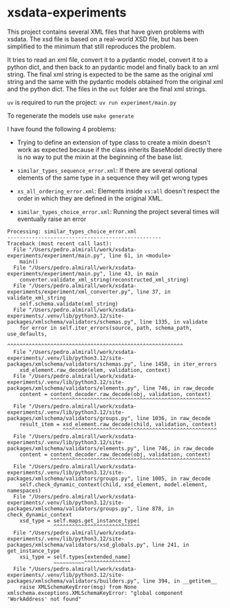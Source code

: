 # xsdata-experiments

This project contains several XML files that have given problems with xsdata.
The xsd file is based on a real-world XSD file, but has been simplified to the minimum that still reproduces the problem.

It tries to read an xml file, convert it to a pydantic model, convert it to a python dict, and then back to an pydantic model and finally back to an xml string.
The final xml string is expected to be the same as the original xml string and the same with the pydantic models obtained from the original xml and the python dict.
The files in the `out` folder are the final xml strings.

`uv` is required to run the project: `uv run experiment/main.py`

To regenerate the models use `make generate`

I have found the following 4 problems:

- Trying to define an extension of type class to create a mixin doesn't work as expected because if the class inherits BaseModel directly there is no way to put the mixin at the beginning of the base list.

- `similar_types_sequence_error.xml`: If there are several optional elements of the same type in a sequence they will get wrong types

- `xs_all_ordering_error.xml`: Elements inside `xs:all` doesn't respect the order in which they are defined in the original XML.

- `similar_types_choice_error.xml`: Running the project several times will eventually raise an error

```
Processing: similar_types_choice_error.xml
--------------------------------------------------
Traceback (most recent call last):
  File "/Users/pedro.almirall/work/xsdata-experiments/experiment/main.py", line 61, in <module>
    main()
  File "/Users/pedro.almirall/work/xsdata-experiments/experiment/main.py", line 43, in main
    converter.validate_xml_string(reconstructed_xml_string)
  File "/Users/pedro.almirall/work/xsdata-experiments/experiment/xml_converter.py", line 37, in validate_xml_string
    self.schema.validate(xml_string)
  File "/Users/pedro.almirall/work/xsdata-experiments/.venv/lib/python3.12/site-packages/xmlschema/validators/schemas.py", line 1335, in validate
    for error in self.iter_errors(source, path, schema_path, use_defaults,
                 ^^^^^^^^^^^^^^^^^^^^^^^^^^^^^^^^^^^^^^^^^^^^^^^^^^^^^^^^^
  File "/Users/pedro.almirall/work/xsdata-experiments/.venv/lib/python3.12/site-packages/xmlschema/validators/schemas.py", line 1458, in iter_errors
    xsd_element.raw_decode(elem, validation, context)
  File "/Users/pedro.almirall/work/xsdata-experiments/.venv/lib/python3.12/site-packages/xmlschema/validators/elements.py", line 746, in raw_decode
    content = content_decoder.raw_decode(obj, validation, context)
              ^^^^^^^^^^^^^^^^^^^^^^^^^^^^^^^^^^^^^^^^^^^^^^^^^^^^
  File "/Users/pedro.almirall/work/xsdata-experiments/.venv/lib/python3.12/site-packages/xmlschema/validators/groups.py", line 1036, in raw_decode
    result_item = xsd_element.raw_decode(child, validation, context)
                  ^^^^^^^^^^^^^^^^^^^^^^^^^^^^^^^^^^^^^^^^^^^^^^^^^^
  File "/Users/pedro.almirall/work/xsdata-experiments/.venv/lib/python3.12/site-packages/xmlschema/validators/elements.py", line 746, in raw_decode
    content = content_decoder.raw_decode(obj, validation, context)
              ^^^^^^^^^^^^^^^^^^^^^^^^^^^^^^^^^^^^^^^^^^^^^^^^^^^^
  File "/Users/pedro.almirall/work/xsdata-experiments/.venv/lib/python3.12/site-packages/xmlschema/validators/groups.py", line 1005, in raw_decode
    self.check_dynamic_context(child, xsd_element, model.element, namespaces)
  File "/Users/pedro.almirall/work/xsdata-experiments/.venv/lib/python3.12/site-packages/xmlschema/validators/groups.py", line 878, in check_dynamic_context
    xsd_type = self.maps.get_instance_type(
               ^^^^^^^^^^^^^^^^^^^^^^^^^^^^
  File "/Users/pedro.almirall/work/xsdata-experiments/.venv/lib/python3.12/site-packages/xmlschema/validators/xsd_globals.py", line 241, in get_instance_type
    xsi_type = self.types[extended_name]
               ~~~~~~~~~~^^^^^^^^^^^^^^^
  File "/Users/pedro.almirall/work/xsdata-experiments/.venv/lib/python3.12/site-packages/xmlschema/validators/builders.py", line 394, in __getitem__
    raise XMLSchemaKeyError(msg) from None
xmlschema.exceptions.XMLSchemaKeyError: "global component 'WorkAddress' not found"
```
